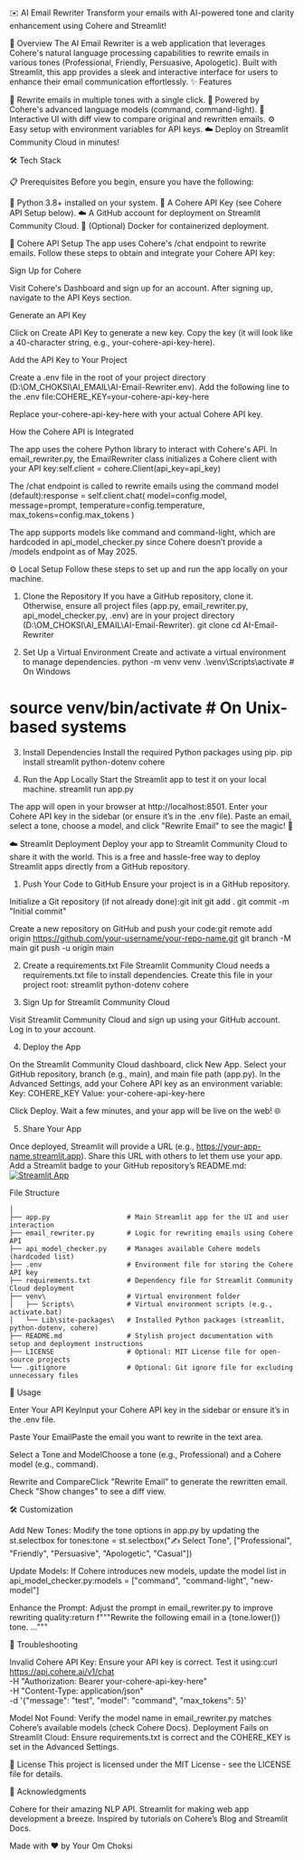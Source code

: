 ✉️ AI Email Rewriter
Transform your emails with AI-powered tone and clarity enhancement using Cohere and Streamlit!

🚀 Overview
The AI Email Rewriter is a web application that leverages Cohere's natural language processing capabilities to rewrite emails in various tones (Professional, Friendly, Persuasive, Apologetic). Built with Streamlit, this app provides a sleek and interactive interface for users to enhance their email communication effortlessly.
✨ Features

📝 Rewrite emails in multiple tones with a single click.
🧠 Powered by Cohere's advanced language models (command, command-light).
🌟 Interactive UI with diff view to compare original and rewritten emails.
⚙️ Easy setup with environment variables for API keys.
☁️ Deploy on Streamlit Community Cloud in minutes!

🛠️ Tech Stack


📋 Prerequisites
Before you begin, ensure you have the following:

🐍 Python 3.8+ installed on your system.
🔑 A Cohere API Key (see Cohere API Setup below).
☁️ A GitHub account for deployment on Streamlit Community Cloud.
🐳 (Optional) Docker for containerized deployment.


🔑 Cohere API Setup
The app uses Cohere's /chat endpoint to rewrite emails. Follow these steps to obtain and integrate your Cohere API key:

Sign Up for Cohere  

Visit Cohere's Dashboard and sign up for an account.
After signing up, navigate to the API Keys section.


Generate an API Key  

Click on Create API Key to generate a new key.
Copy the key (it will look like a 40-character string, e.g., your-cohere-api-key-here).


Add the API Key to Your Project  

Create a .env file in the root of your project directory (D:\OM_CHOKSI\AI_EMAIL\AI-Email-Rewriter\.env).
Add the following line to the .env file:COHERE_KEY=your-cohere-api-key-here


Replace your-cohere-api-key-here with your actual Cohere API key.


How the Cohere API is Integrated  

The app uses the cohere Python library to interact with Cohere's API.
In email_rewriter.py, the EmailRewriter class initializes a Cohere client with your API key:self.client = cohere.Client(api_key=api_key)


The /chat endpoint is called to rewrite emails using the command model (default):response = self.client.chat(
    model=config.model,
    message=prompt,
    temperature=config.temperature,
    max_tokens=config.max_tokens
)


The app supports models like command and command-light, which are hardcoded in api_model_checker.py since Cohere doesn’t provide a /models endpoint as of May 2025.




⚙️ Local Setup
Follow these steps to set up and run the app locally on your machine.
1. Clone the Repository
If you have a GitHub repository, clone it. Otherwise, ensure all project files (app.py, email_rewriter.py, api_model_checker.py, .env) are in your project directory (D:\OM_CHOKSI\AI_EMAIL\AI-Email-Rewriter).
git clone <your-repository-url>
cd AI-Email-Rewriter

2. Set Up a Virtual Environment
Create and activate a virtual environment to manage dependencies.
python -m venv venv
.\venv\Scripts\activate  # On Windows
# source venv/bin/activate  # On Unix-based systems

3. Install Dependencies
Install the required Python packages using pip.
pip install streamlit python-dotenv cohere

4. Run the App Locally
Start the Streamlit app to test it on your local machine.
streamlit run app.py


The app will open in your browser at http://localhost:8501.
Enter your Cohere API key in the sidebar (or ensure it’s in the .env file).
Paste an email, select a tone, choose a model, and click "Rewrite Email" to see the magic! 🎉


☁️ Streamlit Deployment
Deploy your app to Streamlit Community Cloud to share it with the world. This is a free and hassle-free way to deploy Streamlit apps directly from a GitHub repository.
1. Push Your Code to GitHub
Ensure your project is in a GitHub repository.

Initialize a Git repository (if not already done):git init
git add .
git commit -m "Initial commit"


Create a new repository on GitHub and push your code:git remote add origin https://github.com/your-username/your-repo-name.git
git branch -M main
git push -u origin main



2. Create a requirements.txt File
Streamlit Community Cloud needs a requirements.txt file to install dependencies. Create this file in your project root:
streamlit
python-dotenv
cohere

3. Sign Up for Streamlit Community Cloud

Visit Streamlit Community Cloud and sign up using your GitHub account.
Log in to your account.

4. Deploy the App

On the Streamlit Community Cloud dashboard, click New App.
Select your GitHub repository, branch (e.g., main), and main file path (app.py).
In the Advanced Settings, add your Cohere API key as an environment variable:
Key: COHERE_KEY
Value: your-cohere-api-key-here


Click Deploy. Wait a few minutes, and your app will be live on the web! 🌐

5. Share Your App

Once deployed, Streamlit will provide a URL (e.g., https://your-app-name.streamlit.app).
Share this URL with others to let them use your app.
Add a Streamlit badge to your GitHub repository’s README.md:[![Streamlit App](https://static.streamlit.io/badges/streamlit_badge_black_white.svg)](https://your-app-name.streamlit.app)



File Structure 
```
│
├── app.py                   # Main Streamlit app for the UI and user interaction
├── email_rewriter.py        # Logic for rewriting emails using Cohere API
├── api_model_checker.py     # Manages available Cohere models (hardcoded list)
├── .env                     # Environment file for storing the Cohere API key
├── requirements.txt         # Dependency file for Streamlit Community Cloud deployment
├── venv\                    # Virtual environment folder
│   ├── Scripts\             # Virtual environment scripts (e.g., activate.bat)
│   └── Lib\site-packages\   # Installed Python packages (streamlit, python-dotenv, cohere)
├── README.md                # Stylish project documentation with setup and deployment instructions
├── LICENSE                  # Optional: MIT License file for open-source projects
└── .gitignore               # Optional: Git ignore file for excluding unnecessary files

```



📸 Usage

Enter Your API KeyInput your Cohere API key in the sidebar or ensure it’s in the .env file.

Paste Your EmailPaste the email you want to rewrite in the text area.

Select a Tone and ModelChoose a tone (e.g., Professional) and a Cohere model (e.g., command).

Rewrite and CompareClick "Rewrite Email" to generate the rewritten email. Check "Show changes" to see a diff view.



🛠️ Customization

Add New Tones: Modify the tone options in app.py by updating the st.selectbox for tones:tone = st.selectbox("✍️ Select Tone", ["Professional", "Friendly", "Persuasive", "Apologetic", "Casual"])


Update Models: If Cohere introduces new models, update the model list in api_model_checker.py:models = ["command", "command-light", "new-model"]


Enhance the Prompt: Adjust the prompt in email_rewriter.py to improve rewriting quality:return f"""Rewrite the following email in a {tone.lower()} tone. ..."""




🐛 Troubleshooting

Invalid Cohere API Key: Ensure your API key is correct. Test it using:curl https://api.cohere.ai/v1/chat \
  -H "Authorization: Bearer your-cohere-api-key-here" \
  -H "Content-Type: application/json" \
  -d '{"message": "test", "model": "command", "max_tokens": 5}'


Model Not Found: Verify the model name in email_rewriter.py matches Cohere’s available models (check Cohere Docs).
Deployment Fails on Streamlit Cloud: Ensure requirements.txt is correct and the COHERE_KEY is set in the Advanced Settings.


📜 License
This project is licensed under the MIT License - see the LICENSE file for details.

🙌 Acknowledgments

Cohere for their amazing NLP API.
Streamlit for making web app development a breeze.
Inspired by tutorials on Cohere’s Blog and Streamlit Docs.


Made with ❤️ by Your Om Choksi
